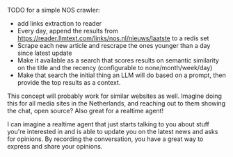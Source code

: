 TODO for a simple NOS crawler:

- add links extraction to reader
- Every day, append the results from https://reader.llmtext.com/links/nos.nl/nieuws/laatste to a redis set
- Scrape each new article and rescrape the ones younger than a day since latest update
- Make it available as a search that scores results on semantic similarity on the title and the recency (configurable to none/month/week/day)
- Make that search the initial thing an LLM will do based on a prompt, then provide the top results as a context.

This concept will probably work for similar websites as well. Imagine doing this for all media sites in the Netherlands, and reaching out to them showing the chat, open source? Also great for a realtime agent!

I can imagine a realtime agent that just starts talking to you about stuff you're interested in and is able to update you on the latest news and asks for opinions. By recording the conversation, you have a great way to express and share your opinions.
